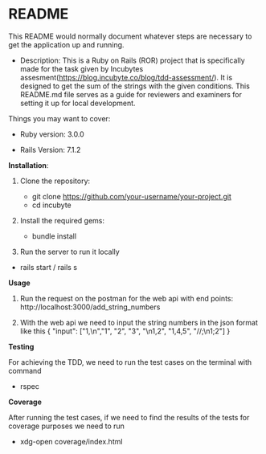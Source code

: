# README

This README would normally document whatever steps are necessary to get the
application up and running.

* Description: This is a Ruby on Rails (ROR) project that is specifically made for the task given by Incubytes assesment(https://blog.incubyte.co/blog/tdd-assessment/). It is designed to get the sum of the strings with the given conditions. This README.md file serves as a guide for reviewers and examiners for setting it up for local development.



Things you may want to cover:

* Ruby version: 3.0.0

* Rails Version: 7.1.2

**Installation**:

1. Clone the repository:
   * git clone https://github.com/your-username/your-project.git
   * cd incubyte

2. Install the required gems:
   * bundle install

3. Run the server to run it locally
 * rails start / rails s

**Usage**

1. Run the request on the postman for the web api with end points: 
    http://localhost:3000/add_string_numbers

2. With the web api we need to input the string numbers in the json format like this
    {
    "input": ["1,\n","1", "2", "3", "\n1,2", "1,4,5", "//;\n1;2"]
    }

**Testing**

For achieving the TDD, we need to run the test cases on the terminal with command 
* rspec

**Coverage**

After running the test cases, if we need to find the results of the tests for coverage purposes we need to run
* xdg-open coverage/index.html





